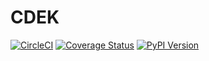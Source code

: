 CDEK
====

[![CircleCI](https://circleci.com/github/nek-v/cdek.svg?style=svg)](https://circleci.com/github/nek-v/cdek)
[![Coverage Status](https://coveralls.io/repos/github/nek-v/cdek/badge.svg?branch=master)](https://coveralls.io/github/nek-v/cdek?branch=master)
[![PyPI Version](https://img.shields.io/pypi/v/cdek.svg)](https://pypi.python.org/pypi/cdek)